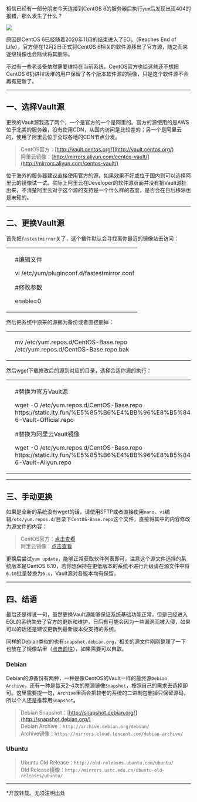 相信已经有一部分朋友今天连接到CentOS 6的服务器后执行`yum`后发现出现404的报错，那么发生了什么？

![](https://cdn.luotianyi.vc/wp-content/uploads/2020-12-03_18-12-29.jpg)

原因是CentOS 6已经随着2020年11月的结束进入了EOL（Reaches End of Life），官方便在12月2日正式将CentOS 6相关的软件源移出了官方源，随之而来逐级镜像也会陆续将其删除。

不过有一些老设备依然需要维持在当前系统，CentOS官方也给这些还不想把CentOS 6扔进垃圾堆的用户保留了各个版本软件源的镜像，只是这个软件源不会再有更新了。

___

## 一、选择Vault源

更换的Vault源我选了两个，一个是官方的一个是阿里的。官方的源使用的是AWS位于北美的服务器，没有使用CDN，从国内访问是比较差的；另一个是阿里云的，使用了阿里云位于全球各地的CDN节点分发。

> CentOS官方：[http://vault.centos.org/](http://vault.centos.org/)  
> 阿里云镜像：[http://mirrors.aliyun.com/centos-vault/](http://mirrors.aliyun.com/centos-vault/)

位于海外的服务器建议直接使用官方的源，如果效果不好或位于国内则可以选择阿里云的镜像试一试。实际上阿里云在Developer的软件源页面并没有把Vault源挂出来，不清楚阿里云对于这个源的支持是一个什么样的态度，是否会在日后移除也是未知的。

___

## 二、更换Vault源

首先把`fastestmirror`关了，这个插件默认会寻找离你最近的镜像站去访问：

<table><tbody><tr><td data-settings="show"></td><td><div><p><span>#编辑文件</span></p><p><span>vi</span><span> </span>/<span>etc</span>/<span>yum</span>/<span>pluginconf</span><span>.</span><span>d</span>/<span>fastestmirror</span><span>.</span><span>conf</span></p><p><span>#修改参数</span></p><p><span>enable</span>=<span>0</span></p></div></td></tr></tbody></table>

然后把系统中原来的源挪为备份或者直接删掉：

<table><tbody><tr><td data-settings="show"></td><td><div><p><span>mv</span><span> </span>/<span>etc</span>/<span>yum</span><span>.</span><span>repos</span><span>.</span><span>d</span>/<span>CentOS</span>-<span>Base</span><span>.</span><span>repo</span><span> </span>/<span>etc</span>/<span>yum</span><span>.</span><span>repos</span><span>.</span><span>d</span>/<span>CentOS</span>-<span>Base</span><span>.</span><span>repo</span><span>.</span><span>bak</span></p></div></td></tr></tbody></table>

然后wget下载修改后的源到对应的目录，选择合适你源的执行：

<table><tbody><tr><td data-settings="show"></td><td><div><p><span>#替换为官方Vault源</span></p><p><span>wget</span><span> </span>-<span>O</span><span> </span>/<span>etc</span>/<span>yum</span><span>.</span><span>repos</span><span>.</span><span>d</span>/<span>CentOS</span>-<span>Base</span><span>.</span><span>repo </span><span>https</span><span>:</span><span>//static.lty.fun/%E5%85%B6%E4%BB%96%E8%B5%84%E6%BA%90/SourcesList/Centos-6-Vault-Official.repo</span></p><p><span>#替换为阿里云Vault镜像</span></p><p><span>wget</span><span> </span>-<span>O</span><span> </span>/<span>etc</span>/<span>yum</span><span>.</span><span>repos</span><span>.</span><span>d</span>/<span>CentOS</span>-<span>Base</span><span>.</span><span>repo </span><span>https</span><span>:</span><span>//static.lty.fun/%E5%85%B6%E4%BB%96%E8%B5%84%E6%BA%90/SourcesList/Centos-6-Vault-Aliyun.repo</span></p></div></td></tr></tbody></table>

___

## 三、手动更换

如果是全新的系统没有wget的话，请使用SFTP或者直接使用`nano`、`vi`编辑`/etc/yum.repos.d/`目录下`CentOS-Base.repo`这个文件，直接将其中的内容修改为源文件的内容：

> CentOS官方：[点击查看](https://static.lty.fun/%E5%85%B6%E4%BB%96%E8%B5%84%E6%BA%90/SourcesList/Centos-6-Vault-Official.repo.txt)  
> 阿里云镜像：[点击查看](https://static.lty.fun/%E5%85%B6%E4%BB%96%E8%B5%84%E6%BA%90/SourcesList/Centos-6-Vault-Aliyun.repo.txt)

更换后尝试`yum update`，能够正常获取软件列表即可。注意这个源文件选择的系统版本是CentOS 6.10，若你想保持在更低版本的系统不进行升级请在源文件中将`6.10`批量替换为`6.x`，Vault源对各版本均有保留。

___

## 四、结语

最后还是得说一句，虽然更换Vault源能够保证系统基础功能正常，但是已经进入EOL的系统失去了官方的更新和维护，日后有可能会因为一些漏洞而被入侵，如果可以的话还是建议更新到最新版本受支持的系统。

同样的Debian类似的也有`snapshot.debian.org`，相关的源文件刚刚整理了一下也放在了镜像站里（[点击前往](https://static.lty.fun/?%E5%85%B6%E4%BB%96%E8%B5%84%E6%BA%90/SourcesList)），如果需要可以自取。

### Debian

Debian的源备份有两种，一种是像CentOS的Vault一样的最终源`Debian Archive`，还有一种是每天2-4次的整源镜像`Snapshot`，按照自己的需求去选择即可。这里需要提一句，`Archive`里面会把较老的系统的二进制包删掉只保留源码，所以个人还是推荐用`Snapshot`。

> Debian Snapshot：[http://snapshot.debian.org/](http://snapshot.debian.org/)  
> Debian Archive：`http://archive.debian.org/debian/`  
> Archive镜像：`https://mirrors.cloud.tencent.com/debian-archive/`

### Ubuntu

> Ubuntu Old Release：`http://old-releases.ubuntu.com/ubuntu/`  
> Old Release镜像：`http://mirrors.ustc.edu.cn/ubuntu-old-releases/ubuntu/`

___

\*开放转载。无须注明出处